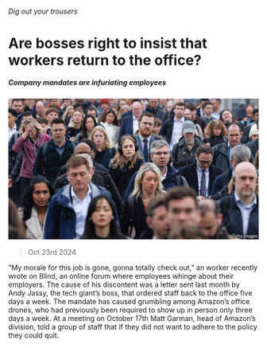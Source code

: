 ###### Dig out your trousers

# Are bosses right to insist that workers return to the office? 

##### Company mandates are infuriating employees 

![image](images/20241026_WBP001.jpg) 

> Oct 23rd 2024 

“My morale for this job is gone, gonna totally check out,” an  worker recently wrote on Blind, an online forum where employees whinge about their employers. The cause of his discontent was a letter sent last month by Andy Jassy, the tech giant’s boss, that ordered staff back to the office five days a week. The mandate has caused grumbling among Amazon’s office drones, who had previously been required to show up in person only three days a week. At a meeting on October 17th Matt Garman, head of Amazon’s  division, told a group of staff that if they did not want to adhere to the policy they could quit.

